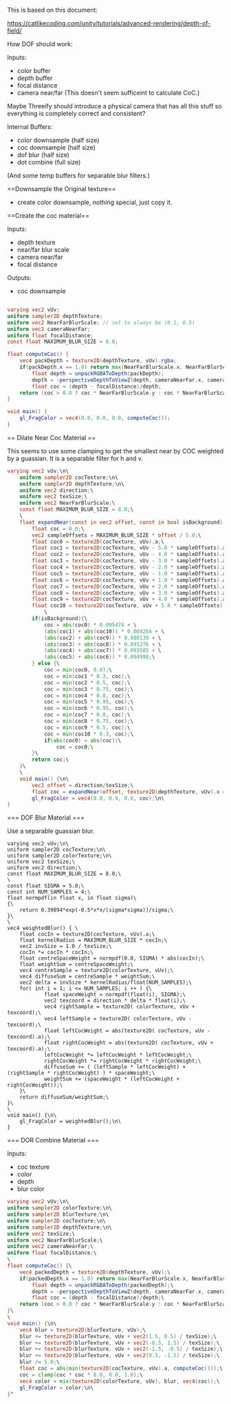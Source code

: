 This is based on this document:

https://catlikecoding.com/unity/tutorials/advanced-rendering/depth-of-field/



How DOF should work:

Inputs:

* color buffer
* depth buffer
* focal distance
* camera near/far
(This doesn't seem sufficeint to calculate CoC.)

Maybe Threeify should introduce a physical camera that has all this stuff so everything is completely correct and consistent?

Internal Buffers:

* color downsample (half size)
* coc downsample (half size)
* dof blur (half size)
* dot combine (full size)

(And some temp buffers for separable blur filters.)


==Downsample the Original texture==

* create color downsample, nothing special, just copy it.

==Create the coc material==

Inputs:

* depth texture
* near/far blur scale
* camera near/far
* focal distance

Outputs:

* coc downsample

```glsl

varying vec2 vUv;
uniform sampler2D depthTexture;
uniform vec2 NearFarBlurScale; // set to always be (0.1, 0.5)
uniform vec2 cameraNearFar;
uniform float focalDistance;
const float MAXIMUM_BLUR_SIZE = 8.0;

float computeCoc() {
    vec4 packDepth = texture2D(depthTexture, vUv).rgba;
    if(packDepth.x == 1.0) return max(NearFarBlurScale.x, NearFarBlurScale.y);
        float depth = unpackRGBAToDepth(packDepth);
        depth = -perspectiveDepthToViewZ(depth, cameraNearFar.x, cameraNearFar.y);
        float coc = (depth - focalDistance)/depth;
    return (coc > 0.0 ? coc * NearFarBlurScale.y : coc * NearFarBlurScale.x);
}

void main() {
    gl_FragColor = vec4(0.0, 0.0, 0.0, computeCoc());
}

```

== Dilate Near Coc Material ==

This seems to use some clamping to get the smallest near by COC weighted by a guassian.  It is a separable filter for h and v.


```glsl
varying vec2 vUv;\n\
    uniform sampler2D cocTexture;\n\
    uniform sampler2D depthTexture;\n\
    uniform vec2 direction;\
    uniform vec2 texSize;\
    uniform vec2 NearFarBlurScale;\
    const float MAXIMUM_BLUR_SIZE = 8.0;\
    \
    float expandNear(const in vec2 offset, const in bool isBackground) {\
        float coc = 0.0;\
        vec2 sampleOffsets = MAXIMUM_BLUR_SIZE * offset / 5.0;\
        float coc0 = texture2D(cocTexture, vUv).a;\
        float coc1 = texture2D(cocTexture, vUv - 5.0 * sampleOffsets).a;\
        float coc2 = texture2D(cocTexture, vUv - 4.0 * sampleOffsets).a;\
        float coc3 = texture2D(cocTexture, vUv - 3.0 * sampleOffsets).a;\
        float coc4 = texture2D(cocTexture, vUv - 2.0 * sampleOffsets).a;\
        float coc5 = texture2D(cocTexture, vUv - 1.0 * sampleOffsets).a;\
        float coc6 = texture2D(cocTexture, vUv + 1.0 * sampleOffsets).a;\
        float coc7 = texture2D(cocTexture, vUv + 2.0 * sampleOffsets).a;\
        float coc8 = texture2D(cocTexture, vUv + 3.0 * sampleOffsets).a;\
        float coc9 = texture2D(cocTexture, vUv + 4.0 * sampleOffsets).a;\
        float coc10 = texture2D(cocTexture, vUv + 5.0 * sampleOffsets).a;\
            \
        if(isBackground){\
            coc = abs(coc0) * 0.095474 + \
            (abs(coc1) + abs(coc10)) * 0.084264 + \
            (abs(coc2) + abs(coc9)) * 0.088139 + \
            (abs(coc3) + abs(coc8)) * 0.091276 + \
            (abs(coc4) + abs(coc7)) * 0.093585 + \
            (abs(coc5) + abs(coc6)) * 0.094998;\
        } else {\
            coc = min(coc0, 0.0);\
            coc = min(coc1 * 0.3, coc);\
            coc = min(coc2 * 0.5, coc);\
            coc = min(coc3 * 0.75, coc);\
            coc = min(coc4 * 0.8, coc);\
            coc = min(coc5 * 0.95, coc);\
            coc = min(coc6 * 0.95, coc);\
            coc = min(coc7 * 0.8, coc);\
            coc = min(coc8 * 0.75, coc);\
            coc = min(coc9 * 0.5, coc);\
            coc = min(coc10 * 0.3, coc);\
            if(abs(coc0) > abs(coc))\
                coc = coc0;\
        }\
        return coc;\
    }\
    \
    void main() {\n\
        vec2 offset = direction/texSize;\
        float coc = expandNear(offset, texture2D(depthTexture, vUv).x == 1.0);\
        gl_FragColor = vec4(0.0, 0.0, 0.0, coc);\n\
}
```

=== DOF Blur Material ===

Use a separable guassian blur.

```
varying vec2 vUv;\n\
uniform sampler2D cocTexture;\n\
uniform sampler2D colorTexture;\n\
uniform vec2 texSize;\
uniform vec2 direction;\
const float MAXIMUM_BLUR_SIZE = 8.0;\
\
const float SIGMA = 5.0;\
const int NUM_SAMPLES = 4;\
float normpdf(in float x, in float sigma)\
{\
    return 0.39894*exp(-0.5*x*x/(sigma*sigma))/sigma;\
}\
\
vec4 weightedBlur() { \
    float cocIn = texture2D(cocTexture, vUv).a;\
    float kernelRadius = MAXIMUM_BLUR_SIZE * cocIn;\
    vec2 invSize = 1.0 / texSize;\
    cocIn *= cocIn * cocIn;\
    float centreSpaceWeight = normpdf(0.0, SIGMA) * abs(cocIn);\
    float weightSum = centreSpaceWeight;\
    vec4 centreSample = texture2D(colorTexture, vUv);\
    vec4 diffuseSum = centreSample * weightSum;\
    vec2 delta = invSize * kernelRadius/float(NUM_SAMPLES);\
    for( int i = 1; i <= NUM_SAMPLES; i ++ ) {\
            float spaceWeight = normpdf(float(i), SIGMA);\
            vec2 texcoord = direction * delta * float(i);\
            vec4 rightSample = texture2D( colorTexture, vUv + texcoord);\
            vec4 leftSample = texture2D( colorTexture, vUv - texcoord);\
            float leftCocWeight = abs(texture2D( cocTexture, vUv - texcoord).a);\
            float rightCocWeight = abs(texture2D( cocTexture, vUv + texcoord).a);\
            leftCocWeight *= leftCocWeight * leftCocWeight;\
            rightCocWeight *= rightCocWeight * rightCocWeight;\
            diffuseSum += ( (leftSample * leftCocWeight) + (rightSample * rightCocWeight) ) * spaceWeight;\
            weightSum += (spaceWeight * (leftCocWeight + rightCocWeight));\
    }\
    return diffuseSum/weightSum;\
}\
\
void main() {\n\
    gl_FragColor = weightedBlur();\n\
}
```

=== DOR Combine Material ===

Inputs:
* coc texture
* color
* depth
* blur color


```glsl
varying vec2 vUv;\n\
uniform sampler2D colorTexture;\n\
uniform sampler2D blurTexture;\n\
uniform sampler2D cocTexture;\n\
uniform sampler2D depthTexture;\n\
uniform vec2 texSize;\
uniform vec2 NearFarBlurScale;\
uniform vec2 cameraNearFar;\
uniform float focalDistance;\
\
float computeCoc() {\
    vec4 packedDepth = texture2D(depthTexture, vUv);\
    if(packedDepth.x == 1.0) return max(NearFarBlurScale.x, NearFarBlurScale.y);\
        float depth = unpackRGBAToDepth(packedDepth);\
        depth = -perspectiveDepthToViewZ(depth, cameraNearFar.x, cameraNearFar.y);\
        float coc = (depth - focalDistance)/depth;\
    return (coc > 0.0 ? coc * NearFarBlurScale.y : coc * NearFarBlurScale.x);\
}\
\
void main() {\n\
    vec4 blur = texture2D(blurTexture, vUv);\
    blur += texture2D(blurTexture, vUv + vec2(1.5, 0.5) / texSize);\
    blur += texture2D(blurTexture, vUv + vec2(-0.5, 1.5) / texSize);\
    blur += texture2D(blurTexture, vUv + vec2(-1.5, -0.5) / texSize);\
    blur += texture2D(blurTexture, vUv + vec2(0.5, -1.5) / texSize);\
    blur /= 5.0;\
    float coc = abs(min(texture2D(cocTexture, vUv).a, computeCoc()));\
    coc = clamp(coc * coc * 8.0, 0.0, 1.0);\
    vec4 color = mix(texture2D(colorTexture, vUv), blur, vec4(coc));\
    gl_FragColor = color;\n\
}"
```
